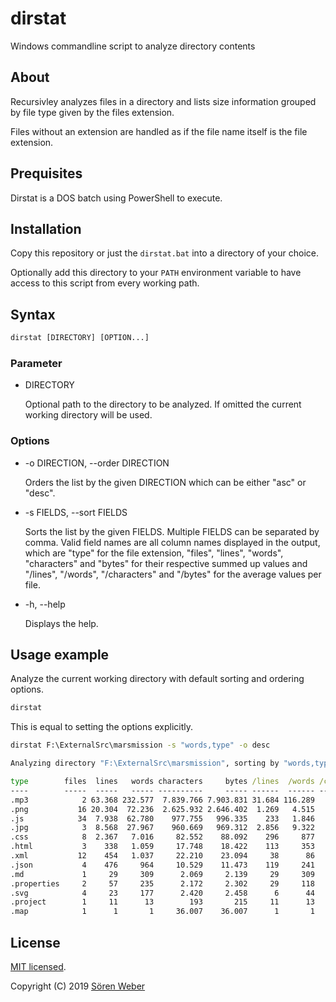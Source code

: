 # dirstat

Windows commandline script to analyze directory contents

## About

Recursivley analyzes files in a directory and lists size information grouped by file type given by the files extension.

Files without an extension are handled as if the file name itself is the file extension.

## Prequisites

Dirstat is a DOS batch using PowerShell to execute.

## Installation

Copy this repository or just the `dirstat.bat` into a directory of your choice.

Optionally add this directory to your `PATH` environment variable to have access to this script from every working path.

## Syntax

```bat
dirstat [DIRECTORY] [OPTION...]
```

### Parameter

- DIRECTORY

    Optional path to the directory to be analyzed. If omitted the current working directory will be used.

### Options

- -o DIRECTION, --order DIRECTION

    Orders the list by the given DIRECTION which can be either "asc" or "desc".
- -s FIELDS, --sort FIELDS

    Sorts the list by the given FIELDS. Multiple FIELDS can be separated by comma. Valid field names are all column names displayed in the output, which are "type" for the file extension, "files", "lines", "words", "characters" and "bytes" for their respective summed up values and "/lines", "/words", "/characters" and "/bytes" for the average values per file.
- -h, --help

    Displays the help.

## Usage example

Analyze the current working directory with default sorting and ordering options.

```bat
dirstat
```

This is equal to setting the options explicitly.

```bat
dirstat F:\ExternalSrc\marsmission -s "words,type" -o desc
```

```bat
Analyzing directory "F:\ExternalSrc\marsmission", sorting by "words,type" in "desc" order. This may take a while...

type        files  lines   words characters     bytes /lines  /words /characters    /bytes
----        -----  -----   ----- ----------     ----- ------  ------ -----------    ------
.mp3            2 63.368 232.577  7.839.766 7.903.831 31.684 116.289   3.919.883 3.951.916
.png           16 20.304  72.236  2.625.932 2.646.402  1.269   4.515     164.121   165.400
.js            34  7.938  62.780    977.755   996.335    233   1.846      28.758    29.304
.jpg            3  8.568  27.967    960.669   969.312  2.856   9.322     320.223   323.104
.css            8  2.367   7.016     82.552    88.092    296     877      10.319    11.012
.html           3    338   1.059     17.748    18.422    113     353       5.916     6.141
.xml           12    454   1.037     22.210    23.094     38      86       1.851     1.925
.json           4    476     964     10.529    11.473    119     241       2.632     2.868
.md             1     29     309      2.069     2.139     29     309       2.069     2.139
.properties     2     57     235      2.172     2.302     29     118       1.086     1.151
.svg            4     23     177      2.420     2.458      6      44         605       615
.project        1     11      13        193       215     11      13         193       215
.map            1      1       1     36.007    36.007      1       1      36.007    36.007
```

## License

[MIT licensed](https://en.wikipedia.org/wiki/MIT_License).

Copyright (C) 2019 [Sören Weber](https://soeren-weber.de)
